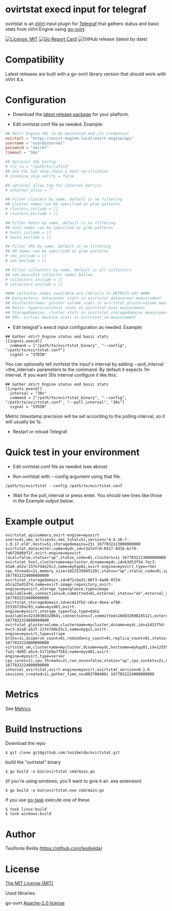 # ovirtstat execd input for telegraf

ovirtstat is an [oVirt](https://www.ovirt.org/) input plugin for [Telegraf](https://github.com/influxdata/telegraf) that gathers status and basic stats from oVirt Engine using [go-ovirt](https://github.com/ovirt/go-ovirt).

[![License: MIT](https://img.shields.io/badge/License-MIT-yellow.svg)](https://github.com/tesibelda/ovirtstat/raw/master/LICENSE)
[![Go Report Card](https://goreportcard.com/badge/github.com/tesibelda/ovirtstat)](https://goreportcard.com/report/github.com/tesibelda/ovirtstat)
![GitHub release (latest by date)](https://img.shields.io/github/v/release/tesibelda/ovirtstat?display_name=release)

# Compatibility

Latest releases are built with a go-ovirt library version that should work with oVirt 4.x. 

# Configuration

* Download the [latest release package](https://github.com/tesibelda/ovirtstat/releases/latest) for your platform.

* Edit ovirtstat.conf file as needed. Example:

```toml
## OVirt Engine URL to be monitored and its credential
ovirturl = "https://ovirt-engine.local/ovirt-engine/api"
username = "user@internal"
password = "secret"
timeout = "10s"

## Optional SSL Config
# tls_ca = "/path/to/cafile"
## Use SSL but skip chain & host verification
# insecure_skip_verify = false

## optional alias tag for internal metrics
# internal_alias = ""

## Filter clusters by name, default is no filtering
## cluster names can be specified as glob patterns
# clusters_include = []
# clusters_exclude = []

## Filter hosts by name, default is no filtering
## host names can be specified as glob patterns
# hosts_include = []
# hosts_exclude = []

## Filter VMs by name, default is no filtering
## VM names can be specified as glob patterns
# vms_include = []
# vms_exclude = []

## Filter collectors by name, default is all collectors
## see possible collector names bellow
# collectors_include = []
# collectors_exclude = []

#### collector names available are (details in METRICS.md) ####
## Datacenters: datacenter stats in ovirtstat_datacenter measurement
## GlusterVolumes: gluster volume stats in ovirtstat_glustervolume measurement
## Hosts: hypervisor/host stats in ovirtstat_host measurement
## StorageDomains: cluster stats in ovirtstat_storagedomains measurement
## VMs: virtual machine stats in ovirtstat_vm measurement
```

* Edit telegraf's execd input configuration as needed. Example:

```
## Gather oVirt Engine status and basic stats
[[inputs.execd]]
  command = ["/path/to/ovirtstat_binary", "--config", "/path/to/ovirtstat.conf"]
  signal = "STDIN"
```

You can optionally tell ovirtstat the input's interval by adding --poll_interval <the_interval> parameters to the command. By default it expects 1m interval. If you want 30s interval configure it like this:
```
## Gather oVirt Engine status and basic stats
[[inputs.execd]]
  interval = "30s"
  command = ["/path/to/ovirtstat_binary", "--config", "/path/to/ovirtstat.conf", "--poll_interval", "30s"]
  signal = "STDIN"
```
Metric timestamp precision will be set according to the polling interval, so it will usually be 1s.

* Restart or reload Telegraf.

# Quick test in your environment

* Edit ovirtstat.conf file as needed (see above)

* Run ovirtstat with --config argument using that file.
```
/path/to/ovirtstat --config /path/to/ovirtstat.conf
```

* Wait for the poll_interval or press enter. You should see lines like those in the Example output below.


# Example output

```plain
ovirtstat_apisummary,ovirt-engine=myovirt users=4i,vms_active=5i,vms_total=5i,version="4.4.10.7-1.0.17.el8",hosts=5i,storagedomains=23i 1677832223000000000
ovirtstat_datacenter,name=mydc,id=c3a7efc0-8417-4d1b-bc74-fa6f20d6bf1f,ovirt-engine=myovirt local=false,status="up",status_code=0i,clusters=1i 1677832223000000000
ovirtstat_host,clustername=mycluster,dcname=mydc,id=b3d53f5d-7ec3-43a8-a52a-15fe7dde25c2,name=myhyp01,ovirt-engine=myovirt,type=rhel cpu_threads=2i,memory_size=1622535045120i,status="up",status_code=0i,cpu_cores=16i,cpu_sockets=2i,cpu_speed=800,reinstallation_required=false,vm_active=5i,vm_migrating=0i,vm_total=5i 1677832224000000000
ovirtstat_storagedomain,id=072cba31-08f3-4a40-9f24-a5ca22ed1d74,name=ovirt-image-repository,ovirt-engine=myovirt,storage_type=glance,type=image available=0i,connections=0,committed=0i,external_status="ok",external_status_code=0,logical_units=0i,master=false,status="unattached",status_code=5i,used=0i 1677832224000000000
ovirtstat_storagedomain,id=ec413fb2-c6ce-4bea-a790-2533b728ac93,name=mysd01,ovirt-engine=myovirt,storage_type=fcp,type=data available=3233036632064i,connections=7,committed=16603269824512i,external_status="ok",external_status_code=0,logical_units=1i,master=true,status="",status_code=3i,used=7761005903872i 1677832224000000000
ovirtstat_glustervolume,clustername=mycluster,dcname=mydc,id=a1d52f5d-6vc3-42a8-a52f-21fe7dde25c2,name=mygv1,ovirt-engine=myovirt,type=stripe briks=1i,disperse_count=0i,redundancy_count=0i,replica_count=0i,status="up",status_code=0i,stripe_count=1i 1677832224000000000
virtstat_vm,clustername=mycluster,dcname=mydc,hostname=myhyp01,id=125555e7-fa2c-4d95-a5c4-51f1b9a7f563,name=myvm01,ovirt-engine=myovirt,type=server cpu_cores=1i,cpu_threads=2i,run_once=false,status="up",cpu_sockets=2i,memory_size=40802189312i,stateless=false,status_code=0i 1677832224000000000
internal_ovirtstat,ovirt-engine=myovirt,ovirtstat_version=0.1.0 sessions_created=1i,gather_time_ns=803780400i 1677832224000000000
```

# Metrics
See [Metrics](https://github.com/tesibelda/ovirtstat/blob/master/METRICS.md)

# Build Instructions

Download the repo

    $ git clone git@github.com:tesibelda/ovirtstat.git

build the "ovirtstat" binary

    $ go build -o bin/ovirtstat cmd/main.go
    
 (if you're using windows, you'll want to give it an .exe extension)
 
    $ go build -o bin\ovirtstat.exe cmd/main.go

 If you use [go-task](https://github.com/go-task/task) execute one of these
 
    $ task linux:build
	$ task windows:build

# Author

Tesifonte Belda (https://github.com/tesibelda)

# License

[The MIT License (MIT)](https://github.com/tesibelda/ovirtstat/blob/master/LICENSE)

Used libraries:

  go-ovirt [Apache-2.0 license](https://github.com/oVirt/go-ovirt/blob/master/LICENSE.txt)
